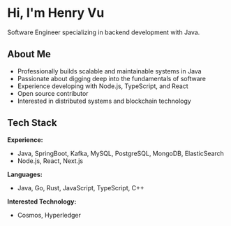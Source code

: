 # Hi, I'm Henry Vu

Software Engineer specializing in backend development with Java.

## About Me

- Professionally builds scalable and maintainable systems in Java
- Passionate about digging deep into the fundamentals of software
- Experience developing with Node.js, TypeScript, and React
- Open source contributor
- Interested in distributed systems and blockchain technology

## Tech Stack

**Experience:**
- Java, SpringBoot, Kafka, MySQL, PostgreSQL, MongoDB, ElasticSearch
- Node.js, React, Next.js

**Languages:**
- Java, Go, Rust, JavaScript, TypeScript, C++

**Interested Technology:**
- Cosmos, Hyperledger

